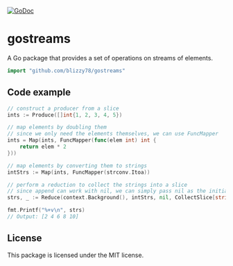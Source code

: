 [![GoDoc](https://pkg.go.dev/badge/github.com/blizzy78/gostreams)](https://pkg.go.dev/github.com/blizzy78/gostreams)


gostreams
=========

A Go package that provides a set of operations on streams of elements.

```go
import "github.com/blizzy78/gostreams"
```


Code example
------------

```go
// construct a producer from a slice
ints := Produce([]int{1, 2, 3, 4, 5})

// map elements by doubling them
// since we only need the elements themselves, we can use FuncMapper
ints = Map(ints, FuncMapper(func(elem int) int {
	return elem * 2
}))

// map elements by converting them to strings
intStrs := Map(ints, FuncMapper(strconv.Itoa))

// perform a reduction to collect the strings into a slice
// since append can work with nil, we can simply pass nil as the initial accumulator
strs, _ := Reduce(context.Background(), intStrs, nil, CollectSlice[string]())

fmt.Printf("%+v\n", strs)
// Output: [2 4 6 8 10]
```


License
-------

This package is licensed under the MIT license.
